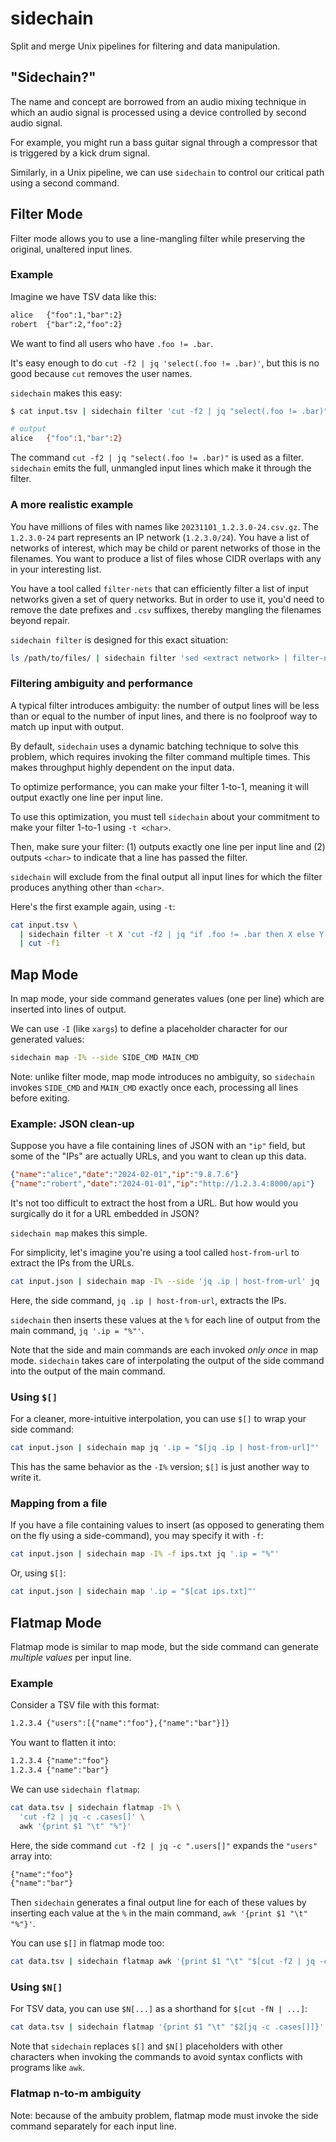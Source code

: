 # sidechain

Split and merge Unix pipelines for filtering and data manipulation.

## "Sidechain?"

The name and concept are borrowed from an audio mixing technique in which an audio
signal is processed using a device controlled by second audio signal.

For example, you might run a bass guitar signal through a compressor that is
triggered by a kick drum signal.

Similarly, in a Unix pipeline, we can use `sidechain` to control our critical path
using a second command.

## Filter Mode
Filter mode allows you to use a line-mangling filter while preserving the original,
unaltered input lines.

### Example
Imagine we have TSV data like this:
```txt
alice	{"foo":1,"bar":2}
robert	{"bar":2,"foo":2}
```
We want to find all users who have `.foo != .bar`.

It's easy enough to do `cut -f2 | jq 'select(.foo != .bar)'`, but this is no good
because `cut` removes the user names.

`sidechain` makes this easy:

```bash
$ cat input.tsv | sidechain filter 'cut -f2 | jq "select(.foo != .bar)"'

# output
alice	{"foo":1,"bar":2}
```

The command `cut -f2 | jq "select(.foo != .bar)"` is used as a filter. `sidechain`
emits the full, unmangled input lines which make it through the filter.

### A more realistic example
You have millions of files with names like `20231101_1.2.3.0-24.csv.gz`. The
`1.2.3.0-24` part represents an IP network (`1.2.3.0/24`). You have a list of
networks of interest, which may be child or parent networks of those in the
filenames. You want to produce a list of files whose CIDR overlaps with any in your
interesting list.

You have a tool called `filter-nets` that can efficiently filter a list of input
networks given a set of query networks. But in order to use it, you'd need to remove
the date prefixes and `.csv` suffixes, thereby mangling the filenames beyond repair.

`sidechain filter` is designed for this exact situation:
```bash
ls /path/to/files/ | sidechain filter 'sed <extract network> | filter-nets'
```

### Filtering ambiguity and performance
A typical filter introduces ambiguity: the number of output lines will be less than
or equal to the number of input lines, and there is no foolproof way to match up
input with output.

By default, `sidechain` uses a dynamic batching technique to solve this problem,
which requires invoking the filter command multiple times. This makes throughput
highly dependent on the input data.

To optimize performance, you can make your filter 1-to-1, meaning it will output
exactly one line per input line.

To use this optimization, you must tell `sidechain` about your commitment to make
your filter 1-to-1 using `-t <char>`.

Then, make sure your filter: (1) outputs exactly one line per input line and (2)
outputs `<char>` to indicate that a line has passed the filter.

`sidechain` will exclude from the final output all input lines for which the filter
produces anything other than `<char>`.

Here's the first example again, using `-t`:

```bash
cat input.tsv \
  | sidechain filter -t X 'cut -f2 | jq "if .foo != .bar then X else Y end"' \
  | cut -f1
```

## Map Mode
In map mode, your side command generates values (one per line) which are inserted
into lines of output.

We can use `-I` (like `xargs`) to define a placeholder character for our generated
values:

```bash
sidechain map -I% --side SIDE_CMD MAIN_CMD
```

Note: unlike filter mode, map mode introduces no ambiguity, so `sidechain` invokes
`SIDE_CMD` and `MAIN_CMD` exactly once each, processing all lines before exiting.

### Example: JSON clean-up
Suppose you have a file containing lines of JSON with an `"ip"` field, but some of
the "IPs" are actually URLs, and you want to clean up this data.

```json
{"name":"alice","date":"2024-02-01","ip":"9.8.7.6"}
{"name":"robert","date":"2024-01-01","ip":"http://1.2.3.4:8000/api"}
```

It's not too difficult to extract the host from a URL. But how would you surgically
do it for a URL embedded in JSON?

`sidechain map` makes this simple.

For simplicity, let's imagine you're using a tool called `host-from-url` to extract
the IPs from the URLs.

```bash
cat input.json | sidechain map -I% --side 'jq .ip | host-from-url' jq '.ip = "%"'
```

Here, the side command, `jq .ip | host-from-url`, extracts the IPs.

`sidechain` then inserts these values at the `%` for each line of output from the
main command, `jq '.ip = "%"'`.

Note that the side and main commands are each invoked _only once_ in map mode.
`sidechain` takes care of interpolating the output of the side command into the
output of the main command.

### Using `$[]`
For a cleaner, more-intuitive interpolation, you can use `$[]` to wrap your side
command:

```bash
cat input.json | sidechain map jq '.ip = "$[jq .ip | host-from-url]"'
```

This has the same behavior as the `-I%` version; `$[]` is just another way to write
it.

### Mapping from a file
If you have a file containing values to insert (as opposed to generating them on the
fly using a side-command), you may specify it with `-f`:

```bash
cat input.json | sidechain map -I% -f ips.txt jq '.ip = "%"'
```

Or, using `$[]`:
```bash
cat input.json | sidechain map '.ip = "$[cat ips.txt]"'
```

## Flatmap Mode
Flatmap mode is similar to map mode, but the side command can generate *multiple
values* per input line.

### Example
Consider a TSV file with this format:
```txt
1.2.3.4	{"users":[{"name":"foo"},{"name":"bar"}]}
```
You want to flatten it into:
```txt
1.2.3.4	{"name":"foo"}
1.2.3.4	{"name":"bar"}
```
We can use `sidechain flatmap`:

```bash
cat data.tsv | sidechain flatmap -I% \
  'cut -f2 | jq -c .cases[]' \
  awk '{print $1 "\t" "%"}'

```
Here, the side command `cut -f2 | jq -c ".users[]"` expands the `"users"` array into:

```txt
{"name":"foo"}
{"name":"bar"}
```
Then `sidechain` generates a final output line for each of these values by inserting
each value at the `%` in the main command, `awk '{print $1 "\t" "%"}'`.

You can use `$[]` in flatmap mode too:
```bash
cat data.tsv | sidechain flatmap awk '{print $1 "\t" "$[cut -f2 | jq -c .cases[]]"}'
```

### Using `$N[]`
For TSV data, you can use `$N[...]` as a shorthand for `$[cut -fN | ...]`:
```bash
cat data.tsv | sidechain flatmap '{print $1 "\t" "$2[jq -c .cases[]]}'
```
Note that `sidechain` replaces `$[]` and `$N[]` placeholders with other characters
when invoking the commands to avoid syntax conflicts with programs like `awk`.

### Flatmap n-to-m ambiguity
Note: because of the ambuity problem, flatmap mode must invoke the side command
separately for each input line.


